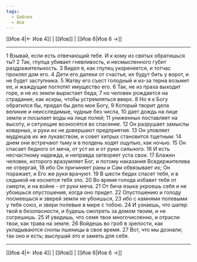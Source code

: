 ```yaml
---
tags:
  - Библия
  - Иов
---
```

[[Иов 4|← Иов 4]] | [[Иов]] | [[Иов 6|Иов 6 →]]

---
1 Взывай, если есть отвечающий тебе. И к кому из святых обратишься ты?
2 Так, глупца убивает гневливость, и несмысленного губит раздражительность.
3 Видел я, как глупец укореняется, и тотчас проклял дом его.
4 Дети его далеки от счастья, их будут бить у ворот, и не будет заступника.
5 Жатву его съест голодный и из-за терна возьмет ее, и жаждущие поглотят имущество его.
6 Так, не из праха выходит горе, и не из земли вырастает беда;
7 но человек рождается на страдание, как искры, чтобы устремляться вверх.
8 Но я к Богу обратился бы, предал бы дело мое Богу,
9 Который творит дела великие и неисследимые, чудные без числа,
10 дает дождь на лице земли и посылает воды на лице полей;
11 униженных поставляет на высоту, и сетующие возносятся во спасение.
12 Он разрушает замыслы коварных, и руки их не довершают предприятия.
13 Он уловляет мудрецов их же лукавством, и совет хитрых становится тщетным:
14 днем они встречают тьму и в полдень ходят ощупью, как ночью.
15 Он спасает бедного от меча, от уст их и от руки сильного.
16 И есть несчастному надежда, и неправда затворяет уста свои.
17 Блажен человек, которого вразумляет Бог, и потому наказания Вседержителева не отвергай,
18 ибо Он причиняет раны и Сам обвязывает их; Он поражает, и Его же руки врачуют.
19 В шести бедах спасет тебя, и в седьмой не коснется тебя зло.
20 Во время голода избавит тебя от смерти, и на войне - от руки меча.
21 От бича языка укроешь себя и не убоишься опустошения, когда оно придет.
22 Опустошению и голоду посмеешься и зверей земли не убоишься,
23 ибо с камнями полевыми у тебя союз, и звери полевые в мире с тобою.
24 И узнаешь, что шатер твой в безопасности, и будешь смотреть за домом твоим, и не согрешишь.
25 И увидишь, что семя твое многочисленно, и отрасли твои, как трава на земле.
26 Войдешь во гроб в зрелости, как укладываются снопы пшеницы в свое время.
27 Вот, что мы дознали; так оно и есть; выслушай это и заметь для себя.

---
[[Иов 4|← Иов 4]] | [[Иов]] | [[Иов 6|Иов 6 →]]